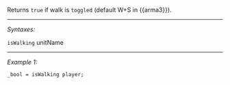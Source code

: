 Returns `true` if walk is `toggled` (default W+S in {{arma3}}).


---
*Syntaxes:*

`isWalking` unitName

---
*Example 1:*

```sqf
_bool = isWalking player;
```
